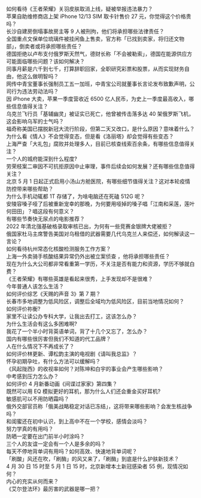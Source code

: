 如何看待《王者荣耀》关羽皮肤取消上线，疑被举报违法暴力？  
苹果自助维修商店上架 iPhone 12/13 SIM 取卡针售价 27 元，你觉得这个价格贵吗？  
长沙自建房倒塌事故房主等 9 人被刑拘，他们将承担哪些法律责任？  
全国重点文保单位琉璃件被挂闲鱼上售卖，官方称「已找到卖家，将归还文物部」，倒卖者或将承担哪些责任？  
德国拒绝以卢布支付俄罗斯天然气，德财长称「不会被勒索」，德国在能源供应方可能面临哪些问题？该如何解决？  
同事月薪是六千到七千，打算辞职回家，全职研究彩票和股票，从而实现财务自由，他这么做明智吗？  
网传中青宝董事长强制员工五一加班，中青宝公司就董事长言论发布致歉声明，公司行为违法劳动法吗？  
因 iPhone 大卖，苹果一季度营收近 6500 亿人民币，为史上一季度最高收入，哪些信息值得关注？  
乌克兰飞行员「基辅幽灵」被证实已死亡，他曾被传击落多达 40 架俄罗斯飞机，这会影响乌军的士气吗？  
福奇称美国已摆脱新冠大流行阶段，但第二天又改口，是什么原因？意味着什么？  
为什么看《情人》不会觉得变态，但是看《洛丽塔》却会觉得有些变态？  
上海严查「大礼包」腐败并处理多人，目前已核查线索百余条，有哪些信息值得关注？  
一个人的城府能深到什么程度?  
劳荣枝案二审因不可抗拒原因中止审理，事件后续会如何发展？还有哪些信息值得关注？  
北京 5 月 1 日起正式启用小汤山方舱医院，有哪些细节值得关注？这对本轮疫情防控带来哪些帮助？  
为什么手机动辄都 1T 存储了，为啥电脑还在死磕 512G 呢？  
安陵容嗓子哑了后被重新宠幸的那晚，为何要用哑掉的嗓子唱「江南和采莲，莲叶何田田」？唱这段有何意义？  
有哪些节奏快无尿点的电影推荐？  
2022 年清北强基破格录取审核已出，为何有一些竞赛金银牌大佬被拒？  
俄国家杜马主席警告美国对乌租借的武器需要几代乌克兰人来偿还，如何解读这一言论？  
如何看待杭州常态化核酸检测服务工作方案？  
上海一外卖骑手核酸结果异常仍外出被立案侦查 ，他将承担哪些责任？  
现在为什么大公司都非常看重第一学历，不关注是否有能力和资源，学历不够就白费？  
《王者荣耀》有哪些英雄是看起来很秀，上手发现却不是很难？  
今年普通人该怎么生活？  
如何评价综艺《天赐的声音 3》第 7 期？  
长春市多地调整为低风险区，调整后全域均为低风险区，目前当地情况如何？  
如何评价祢衡?  
家里不让读公办专科大学，让我出去打工，这该怎么办？  
为什么生活会有这么多困难啊?  
我花了一个半小时背英语单词，背了十几个又忘了，怎么办？  
国内有哪些很厉害但我们不知道的代工品牌？  
人在什么情况下不再成长了？  
如何评价林更新、谭松韵主演的电视剧《请叫我总监》？  
怀孕初期孕吐，有什么方法可以缓解吗？  
《风起陇西》的收视率如何？对陈坤和白宇的事业会产生哪些影响？  
中考感到压力怎么办？  
如何评价 4 月新番动画《间谍过家家》第四集？  
既然可以用 EQ 模拟更好的耳机，那为什么人们还会重金买好耳机?  
敏感肌可以不用防晒霜吗？  
俄外交部官员称「俄美战略稳定对话已冻结」，这将带来哪些影响？会发生核战争吗？  
和闺蜜还在初中认识，到上高中不在一个学校，感情会淡吗？  
努力学真的有用吗？  
防晒一定要在出门前半小时涂吗？  
三个人的友谊一定会有一个人是多余的吗？  
每天不停地背单词有用吗？如何高效、快速地背单词呢？  
「刷酸」风还在吹，「刷酶」的风又来了，「刷酶」到底是什么护肤新技术？  
4 月 30 日 15 时至 5 月 1 日 15 时，北京新增本土新冠感染者 55 例，现情况如何？  
内心的充实从何而来？  
《艾尔登法环》最厉害的武器是哪一把？  
